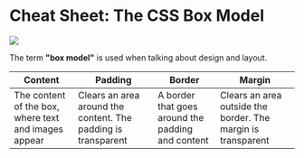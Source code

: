 
<html>
  <head>
    <link href="yaebinnie.github.io/cheatsheet.css" rel="stylesheet" type="text/css">
    <h1>Cheat Sheet: The CSS Box Model</h1>
  </head>

  <body>
    <div>
      <img src="https://codinglead.co/images/box-model.png">
      <p>The term <strong>"box model"</strong> is used when talking about design and layout.</p>
    </div>
    <table>
      <tr>
        <th>Content</th>
        <th>Padding</th>
        <th>Border</th>
        <th>Margin</th>
      </tr>
      <tbody>
      <tr>
      <td>The content of the box, where text and images appear</td>
      <td>Clears an area around the content. The padding is transparent</td>
        <td>A border that goes around the padding and content</td>
        <td>Clears an area outside the border. The margin is transparent</td>
        </tr>
        </tbody>
    </table>
  </body>
</html>
